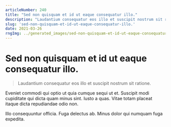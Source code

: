 ```yaml
---
articleNumber: 240
title: "Sed non quisquam et id ut eaque consequatur illo."
description: "Laudantium consequatur eos illo et suscipit nostrum sit ratione."
slug: 'sed-non-quisquam-et-id-ut-eaque-consequatur-illo.'
date: 2021-03-26
rngImg: ../generated_images/sed-non-quisquam-et-id-ut-eaque-consequatur-illo..jpg
---
```


# Sed non quisquam et id ut eaque consequatur illo.

> Laudantium consequatur eos illo et suscipit nostrum sit ratione.

Eveniet commodi qui optio ut quia cumque sequi ut et. Suscipit modi cupiditate qui dicta quam minus sint. Iusto a quas. Vitae totam placeat itaque dicta repudiandae odio non.
 Illo consequuntur officia. Fuga delectus ab. Minus dolor qui numquam fuga expedita.

